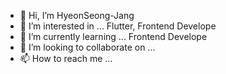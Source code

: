 - 👋 Hi, I’m HyeonSeong-Jang
- 👀 I’m interested in ... Flutter, Frontend Develope
- 🌱 I’m currently learning ... Frontend Develope
- 💞️ I’m looking to collaborate on ...
- 📫 How to reach me ...

<!---
xkstndua15/xkstndua15 is a ✨ special ✨ repository because its `README.md` (this file) appears on your GitHub profile.
You can click the Preview link to take a look at your changes.
--->
